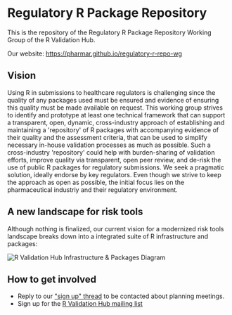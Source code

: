 # Regulatory R Package Repository

This is the repository of the Regulatory R Package Repository Working Group of the R Validation Hub.

Our website: https://pharmar.github.io/regulatory-r-repo-wg

## Vision

Using R in submissions to healthcare regulators is challenging since the 
quality of any packages used must be ensured and evidence of ensuring this
quality must be made available on request. 
This working group strives to identify and prototype at least one technical
framework that can support a transparent, open, dynamic, cross-industry approach
of establishing and maintaining a 'repository' of R packages with
accompanying evidence of their quality and the assessment criteria, that can be used to simplify necessary
in-house validation processes as much as possible.
Such a cross-industry 'repository' could help with burden-sharing of
validation efforts, improve quality via transparent, open peer review, and
de-risk the use of public R packages for regulatory submissions.
We seek a pragmatic solution, ideally endorse by key regulators.
Even though we strive to keep the approach as open as possible, the initial
focus lies on the pharmaceutical industriy and their regulatory environment. 

## A new landscape for risk tools

Although nothing is finalized, our current vision for a modernized risk tools
landscape breaks down into a integrated suite of R infrastructure and packages:

![](rvalhub-tools.svg "R Validation Hub Infrastructure & Packages Diagram")

## How to get involved

- Reply to our ["sign up" thread](https://github.com/pharmaR/regulatory-r-repo-wg/issues/1)
  to be contacted about planning meetings.
- Sign up for the [R Validation Hub mailing list](https://www.pharmar.org/contact/)

